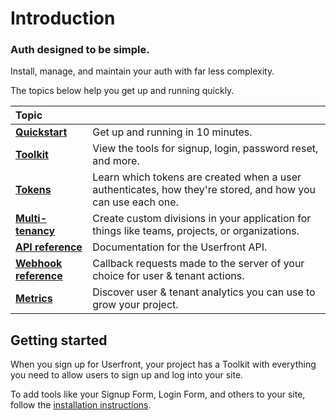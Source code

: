 # Introduction

### Auth designed to be simple.

Install, manage, and maintain your auth with far less complexity.

The topics below help you get up and running quickly.

| Topic                                     |                                                                                                             |
| :---------------------------------------- | ----------------------------------------------------------------------------------------------------------- |
| [**Quickstart**](/quickstart.html)        | Get up and running in 10 minutes.                                                                           |
| [**Toolkit**](/toolkit.html)              | View the tools for signup, login, password reset, and more.                                                 |
| [**Tokens**](/token-flow.html)            | Learn which tokens are created when a user authenticates, how they're stored, and how you can use each one. |
| [**Multi-tenancy**](/multi-tenancy.html)  | Create custom divisions in your application for things like teams, projects, or organizations.              |
| [**API reference**](../docs/api)          | Documentation for the Userfront API.                                                                        |
| [**Webhook reference**](../docs/webhooks) | Callback requests made to the server of your choice for user & tenant actions.                              |
| [**Metrics**](/cohort-analysis.html)      | Discover user & tenant analytics you can use to grow your project.                                          |

<!-- | [**Security**](/security.html)                        | Understand the built-in best practices that protect your data.                                              | -->

## Getting started

When you sign up for Userfront, your project has a Toolkit with everything you need to allow users to sign up and log into your site.

To add tools like your Signup Form, Login Form, and others to your site, follow the [installation instructions](/toolkit.html#installation).
